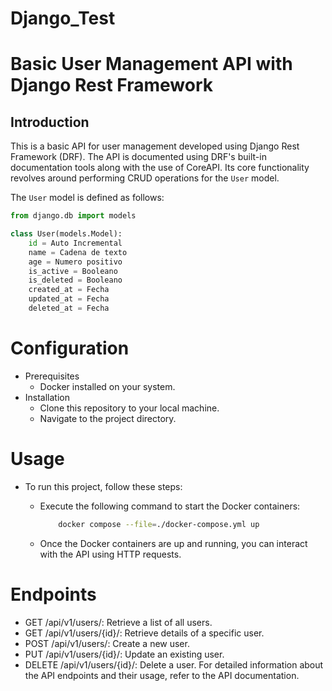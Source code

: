 # Django_Test

# Basic User Management API with Django Rest Framework

## Introduction

This is a basic API for user management developed using Django Rest Framework (DRF). The API is documented using DRF's built-in documentation tools along with the use of CoreAPI. Its core functionality revolves around performing CRUD operations for the `User` model.

The `User` model is defined as follows:

```python
from django.db import models

class User(models.Model):
    id = Auto Incremental
    name = Cadena de texto
    age = Numero positivo
    is_active = Booleano
    is_deleted = Booleano
    created_at = Fecha
    updated_at = Fecha
    deleted_at = Fecha
```
# Configuration
* Prerequisites
    * Docker installed on your system.
* Installation
    * Clone this repository to your local machine.
    * Navigate to the project directory.
# Usage
* To run this project, follow these steps:

    * Execute the following command to start the Docker containers:
        ```sh
            docker compose --file=./docker-compose.yml up
        ```
    * Once the Docker containers are up and running, you can interact with the API using HTTP requests.
# Endpoints
* GET /api/v1/users/: Retrieve a list of all users.
* GET /api/v1/users/{id}/: Retrieve details of a specific user.
* POST /api/v1/users/: Create a new user.
* PUT /api/v1/users/{id}/: Update an existing user.
* DELETE /api/v1/users/{id}/: Delete a user.
For detailed information about the API endpoints and their usage, refer to the API documentation.